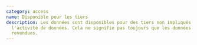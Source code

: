 ```yaml
---
category: access
name: Disponible pour les tiers
description: Les données sont disponibles pour des tiers non impliqués dans
  l'activité de données. Cela ne signifie pas toujours que les données sont
  revendues.
---
```

